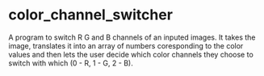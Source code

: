# color_channel_switcher
A program to switch R G and B channels of an inputed images. It takes the image, 
translates it into an array of numbers coresponding to the color values and then lets the user decide
which color channels they choose to switch with which (0 - R, 1 - G, 2 - B).

